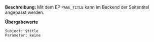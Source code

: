 
**Beschreibung:** Mit dem EP `PAGE_TITLE` kann im Backend der Seitentitel angepasst werden.

**Übergabewerte**

```
Subject: $title
Parameter: keine
```
